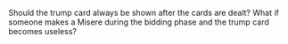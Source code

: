 Should the trump card always be shown after the cards are dealt? 
What if someone makes a Misere during the bidding phase and the trump card becomes useless?